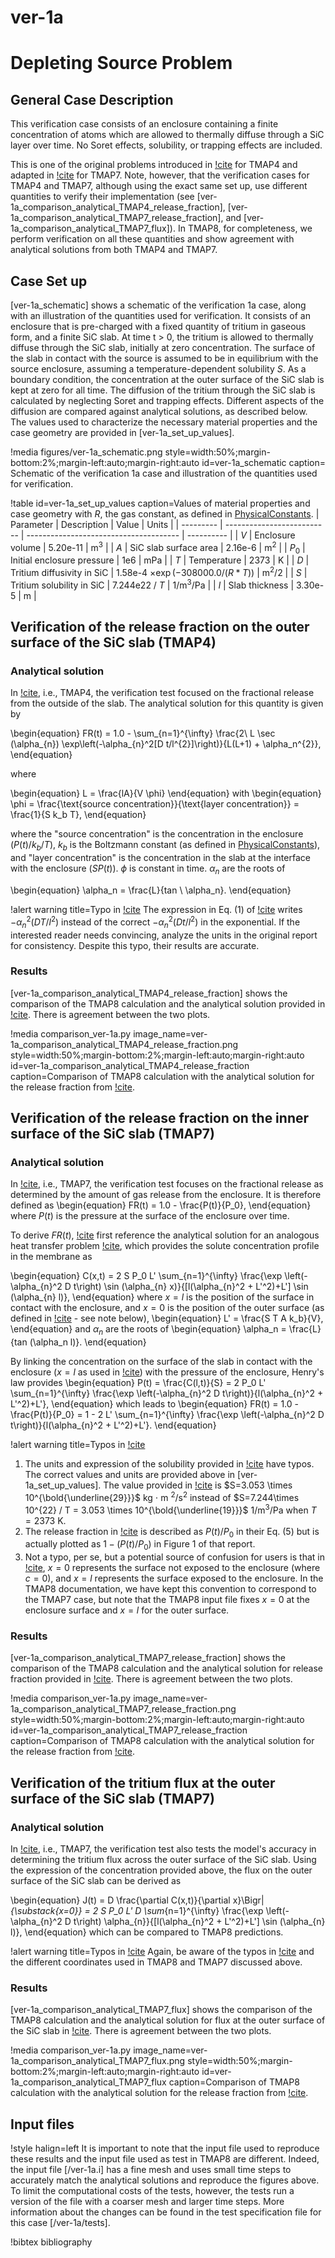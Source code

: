# ver-1a

# Depleting Source Problem

## General Case Description

This verification case consists of an enclosure containing a finite concentration of atoms which
are allowed to thermally diffuse through a SiC layer over time. No Soret effects, solubility, or trapping effects are included.

This is one of the original problems introduced in [!cite](longhurst1992verification) for TMAP4 and adapted in [!cite](ambrosek2008verification) for TMAP7. Note, however, that the verification cases for TMAP4 and TMAP7, although using the exact same set up, use different quantities to verify their implementation (see [ver-1a_comparison_analytical_TMAP4_release_fraction], [ver-1a_comparison_analytical_TMAP7_release_fraction], and [ver-1a_comparison_analytical_TMAP7_flux]). In TMAP8, for completeness, we perform verification on all these quantities and show agreement with analytical solutions from both TMAP4 and TMAP7.

## Case Set up

[ver-1a_schematic] shows a schematic of the verification 1a case, along with an illustration of the quantities used for verification. It consists of an enclosure that is pre-charged with a fixed quantity of tritium in gaseous form, and a finite SiC slab. At time t > 0, the tritium is allowed to thermally diffuse through the SiC slab, initially at zero concentration. The surface of the slab in contact with the source is assumed to be in equilibrium with the source enclosure, assuming a temperature-dependent solubility $S$. As a boundary condition, the concentration at the outer surface of the SiC slab is kept at zero for all time. The diffusion of the tritium through the SiC slab is calculated by neglecting Soret and trapping effects. Different aspects of the diffusion are compared against analytical solutions, as described below. The values used to characterize the necessary material properties and the case geometry are provided in [ver-1a_set_up_values].

!media figures/ver-1a_schematic.png
    style=width:50%;margin-bottom:2%;margin-left:auto;margin-right:auto
    id=ver-1a_schematic
    caption= Schematic of the verification 1a case and illustration of the quantities used for verification.

!table id=ver-1a_set_up_values caption=Values of material properties and case geometry with $R$, the gas constant, as defined in [PhysicalConstants](source/utils/PhysicalConstants.md).
| Parameter | Description                | Value                                  | Units      |
| --------- | -------------------------- | -------------------------------------- | ---------- |
| $V$       | Enclosure volume           | 5.20e-11                               | m$^3$      |
| $A$       | SiC slab surface area      | 2.16e-6                                | m$^2$      |
| $P_0$     | Initial enclosure pressure | 1e6                                    | mPa        |
| $T$       | Temperature                | 2373                                   | K          |
| $D$       | Tritium diffusivity in SiC | 1.58e-4 $\times \exp(-308000.0/(R*T))$ | m$^2$/2    |
| $S$       | Tritium solubility in SiC  | 7.244e22 / $T$                         | 1/m$^3$/Pa |
| $l$       | Slab thickness             | 3.30e-5                                | m          |

## Verification of the release fraction on the outer surface of the SiC slab (TMAP4)

### Analytical solution

In [!cite](longhurst1992verification), i.e., TMAP4, the verification test focused on the fractional release from the outside of the slab. The analytical solution for this quantity is given by

\begin{equation}
    FR(t) = 1.0 - \sum_{n=1}^{\infty} \frac{2\ L \sec (\alpha_{n}) \exp\left(-\alpha_{n}^2[D t/l^{2}]\right)}{L(L+1) + \alpha_n^{2}},
\end{equation}

where

\begin{equation}
    L = \frac{lA}{V \phi}
\end{equation}
with
\begin{equation}
    \phi = \frac{\text{source concentration}}{\text{layer concentration}} = \frac{1}{S k_b T},
\end{equation}

where the "source concentration" is the concentration in the enclosure ($P(t)/k_b/T$), $k_b$ is the Boltzmann constant (as defined in [PhysicalConstants](source/utils/PhysicalConstants.md)), and "layer concentration" is the concentration in the slab at the interface with the enclosure ($S P(t)$). $\phi$ is constant in time. $\alpha_n$ are the roots of

\begin{equation}
    \alpha_n = \frac{L}{tan \ \alpha_n}.
\end{equation}


!alert warning title=Typo in [!cite](longhurst1992verification)
The expression in Eq. (1) of [!cite](longhurst1992verification) writes $-\alpha_{n}^2(D T/l^{2})$ instead of the correct $-\alpha_{n}^2(D t/l^{2})$ in the exponential. If the interested reader needs convincing, analyze the units in the original report for consistency. Despite this typo, their results are accurate.


### Results

[ver-1a_comparison_analytical_TMAP4_release_fraction] shows the comparison of the TMAP8 calculation and the analytical solution provided in [!cite](longhurst1992verification). There is agreement between the two plots.

!media comparison_ver-1a.py
       image_name=ver-1a_comparison_analytical_TMAP4_release_fraction.png
       style=width:50%;margin-bottom:2%;margin-left:auto;margin-right:auto
       id=ver-1a_comparison_analytical_TMAP4_release_fraction
       caption=Comparison of TMAP8 calculation with the analytical solution for the release fraction from [!cite](longhurst1992verification).

## Verification of the release fraction on the inner surface of the SiC slab (TMAP7)

### Analytical solution

In [!cite](ambrosek2008verification), i.e., TMAP7, the verification test focuses on the fractional release as determined by the amount of gas release from the enclosure. It is therefore defined as
\begin{equation}
    FR(t) = 1.0 - \frac{P(t)}{P_0},
\end{equation}
where $P(t)$ is the pressure at the surface of the enclosure over time.

To derive $FR(t)$, [!cite](ambrosek2008verification) first reference the analytical solution for an analogous heat transfer problem [!cite](Carslaw1959conduction), which provides the solute concentration profile in the membrane as

\begin{equation}
    C(x,t) = 2 S P_0 L' \sum_{n=1}^{\infty} \frac{\exp \left(-\alpha_{n}^2 D t\right) \sin (\alpha_{n} x)}{[l(\alpha_{n}^2 + L'^2)+L'] \sin (\alpha_{n} l)},
\end{equation}
where $x=l$ is the position of the surface in contact with the enclosure, and $x=0$ is the position of the outer surface (as defined in [!cite](ambrosek2008verification) - see note below),
\begin{equation}
    L' = \frac{S T A k_b}{V},
\end{equation}
and $\alpha_n$ are the roots of
\begin{equation}
    \alpha_n = \frac{L}{tan (\alpha_n l)}.
\end{equation}

By linking the concentration on the surface of the slab in contact with the enclosure ($x=l$ as used in [!cite](ambrosek2008verification)) with the pressure of the enclosure, Henry's law provides
\begin{equation}
    P(t) = \frac{C(l,t)}{S} = 2 P_0 L' \sum_{n=1}^{\infty} \frac{\exp \left(-\alpha_{n}^2 D t\right)}{l(\alpha_{n}^2 + L'^2)+L'},
\end{equation}
which leads to
\begin{equation}
    FR(t) = 1.0 - \frac{P(t)}{P_0} = 1 - 2 L' \sum_{n=1}^{\infty} \frac{\exp \left(-\alpha_{n}^2 D t\right)}{l(\alpha_{n}^2 + L'^2)+L'}.
\end{equation}

!alert warning title=Typos in [!cite](ambrosek2008verification)
1. The units and expression of the solubility provided in [!cite](ambrosek2008verification) have typos. The correct values and units are provided above in [ver-1a_set_up_values]. The value provided in [!cite](ambrosek2008verification) is $S=3.053 \times 10^{\bold{\underline{29}}}$ kg $\cdot$ m $^2$/s$^2$ instead of $S=7.244\times 10^{22} / T = 3.053 \times 10^{\bold{\underline{19}}}$ 1/m$^3$/Pa when $T=2373$ K.
2. The release fraction in [!cite](ambrosek2008verification) is described as $P(t)/P_0$ in their Eq. (5) but is actually plotted as $1-(P(t)/P_0)$ in Figure 1 of that report.
3. Not a typo, per se, but a potential source of confusion for users is that in [!cite](ambrosek2008verification), $x=0$ represents the surface not exposed to the enclosure (where $c=0$), and $x=l$ represents the surface exposed to the enclosure. In the TMAP8 documentation, we have kept this convention to correspond to the TMAP7 case, but note that the TMAP8 input file fixes $x=0$ at the enclosure surface and $x=l$ for the outer surface.

### Results

[ver-1a_comparison_analytical_TMAP7_release_fraction] shows the comparison of the TMAP8 calculation and the analytical solution for release fraction provided in [!cite](ambrosek2008verification). There is agreement between the two plots.

!media comparison_ver-1a.py
       image_name=ver-1a_comparison_analytical_TMAP7_release_fraction.png
       style=width:50%;margin-bottom:2%;margin-left:auto;margin-right:auto
       id=ver-1a_comparison_analytical_TMAP7_release_fraction
       caption=Comparison of TMAP8 calculation with the analytical solution for the release fraction from [!cite](ambrosek2008verification).

## Verification of the tritium flux at the outer surface of the SiC slab (TMAP7)

### Analytical solution

In [!cite](ambrosek2008verification), i.e., TMAP7, the verification test also tests the model's accuracy in determining the tritium flux across the outer surface of the SiC slab. Using the expression of the concentration provided above, the flux on the outer surface of the SiC slab can be derived as

\begin{equation}
    J(t) = D \frac{\partial C(x,t)}{\partial x}\Bigr|_{\substack{x=0}} = 2 S P_0 L' D \sum_{n=1}^{\infty} \frac{\exp \left(-\alpha_{n}^2 D t\right) \alpha_{n}}{[l(\alpha_{n}^2 + L'^2)+L'] \sin (\alpha_{n} l)},
\end{equation}
which can be compared to TMAP8 predictions.

!alert warning title=Typos in [!cite](ambrosek2008verification)
Again, be aware of the typos in [!cite](ambrosek2008verification) and the different coordinates used in TMAP8 and TMAP7 discussed above.

### Results

[ver-1a_comparison_analytical_TMAP7_flux] shows the comparison of the TMAP8 calculation and the analytical solution for flux at the outer surface of the SiC slab in [!cite](ambrosek2008verification). There is agreement between the two plots.

!media comparison_ver-1a.py
       image_name=ver-1a_comparison_analytical_TMAP7_flux.png
       style=width:50%;margin-bottom:2%;margin-left:auto;margin-right:auto
       id=ver-1a_comparison_analytical_TMAP7_flux
       caption=Comparison of TMAP8 calculation with the analytical solution for the release fraction from [!cite](ambrosek2008verification).

## Input files

!style halign=left
It is important to note that the input file used to reproduce these results and the input file used as test in TMAP8 are different. Indeed, the input file [/ver-1a.i] has a fine mesh and uses small time steps to accurately match the analytical solutions and reproduce the figures above. To limit the computational costs of the tests, however, the tests run a version of the file with a coarser mesh and larger time steps. More information about the changes can be found in the test specification file for this case [/ver-1a/tests].

!bibtex bibliography
